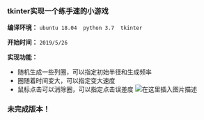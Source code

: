 ### tkinter实现一个练手速的小游戏

**编译环境：**
`ubuntu 18.04  python 3.7  tkinter`

**开始时间：**
`2019/5/26`

**实现功能：**

- 随机生成一些列圈，可以指定初始半径和生成频率
- 圈随着时间变大，可以指定变大速度
- 鼠标点击可以消除圈，可以指定点击误差度
![在这里插入图片描述](https://img-blog.csdnimg.cn/20190527022215283.png?x-oss-process=image/watermark,type_ZmFuZ3poZW5naGVpdGk,shadow_10,text_aHR0cHM6Ly9ibG9nLmNzZG4ubmV0L2x1aGFvMTk5ODA5MDk=,size_4,color_FFFFFF,t_70)


### 未完成版本！
